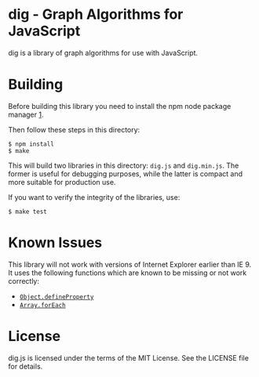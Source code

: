dig - Graph Algorithms for JavaScript
=====================================

dig is a library of graph algorithms for use with JavaScript.

Building
========

Before building this library you need to install the npm node package manager
[1].

Then follow these steps in this directory:

    $ npm install
    $ make

This will build two libraries in this directory: `dig.js` and `dig.min.js`. The
former is useful for debugging purposes, while the latter is compact and more
suitable for production use.

If you want to verify the integrity of the libraries, use:

    $ make test


[1]: http://npmjs.org/

Known Issues
============

This library will not work with versions of Internet Explorer earlier than IE
9. It uses the following functions which are known to be missing or not work
correctly:

- [`Object.defineProperty`](https://developer.mozilla.org/en/JavaScript/Reference/Global_Objects/Object/defineProperty)
- [`Array.forEach`](https://developer.mozilla.org/en/JavaScript/Reference/Global_Objects/Array/forEach)

License
=======

dig.js is licensed under the terms of the MIT License. See the LICENSE file
for details.

